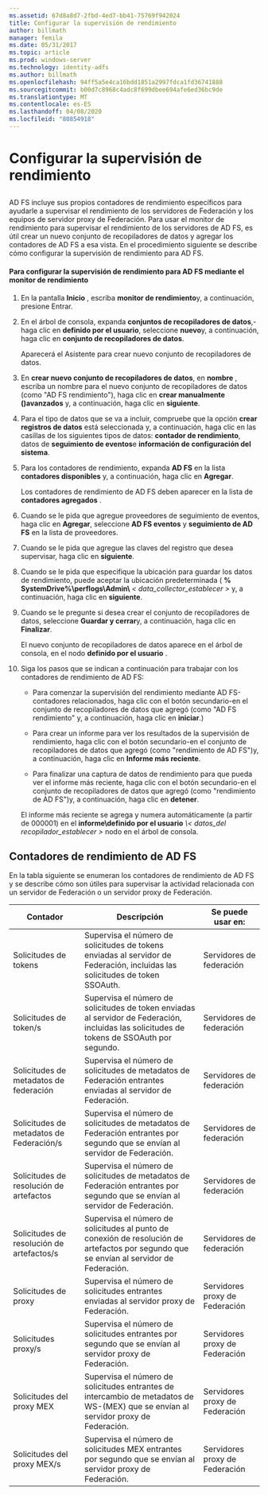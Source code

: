 ```yaml
---
ms.assetid: 67d8a8d7-2fbd-4ed7-bb41-75769f942024
title: Configurar la supervisión de rendimiento
author: billmath
manager: femila
ms.date: 05/31/2017
ms.topic: article
ms.prod: windows-server
ms.technology: identity-adfs
ms.author: billmath
ms.openlocfilehash: 94ff5a5e4ca16bdd1851a2997fdca1fd36741888
ms.sourcegitcommit: b00d7c8968c4adc8f699dbee694afe6ed36bc9de
ms.translationtype: MT
ms.contentlocale: es-ES
ms.lasthandoff: 04/08/2020
ms.locfileid: "80854918"
---
```

# <a name="configure-performance-monitoring"></a>Configurar la supervisión de rendimiento
  
## <a name="bkmk_ConfigurePerfMon"></a>  
AD FS incluye sus propios contadores de rendimiento específicos para ayudarle a supervisar el rendimiento de los servidores de Federación y los equipos de servidor proxy de Federación. Para usar el monitor de rendimiento para supervisar el rendimiento de los servidores de AD FS, es útil crear un nuevo conjunto de recopiladores de datos y agregar los contadores de AD FS a esa vista. En el procedimiento siguiente se describe cómo configurar la supervisión de rendimiento para AD FS.  
  
#### <a name="to-configure-performance-monitoring-for-ad-fs-using-performance-monitor"></a>Para configurar la supervisión de rendimiento para AD FS mediante el monitor de rendimiento  
  
1. En la pantalla **Inicio** , escriba **monitor de rendimiento**y, a continuación, presione Entrar.  
  
2. En el árbol de consola, expanda **conjuntos de recopiladores de datos**,\-haga clic en **definido por el usuario**, seleccione **nuevo**y, a continuación, haga clic en **conjunto de recopiladores de datos**.  
  
   Aparecerá el Asistente para crear nuevo conjunto de recopiladores de datos.  
  
3. En **crear nuevo conjunto de recopiladores de datos**, en **nombre** , escriba un nombre para el nuevo conjunto de recopiladores de datos \(como "AD FS rendimiento"\), haga clic en **crear manualmente \(\)avanzados** y, a continuación, haga clic en **siguiente**.  
  
4. Para el tipo de datos que se va a incluir, compruebe que la opción **crear registros de datos** está seleccionada y, a continuación, haga clic en las casillas de los siguientes tipos de datos: **contador de rendimiento**, datos de **seguimiento de eventos**e **información de configuración del sistema**.  
  
5. Para los contadores de rendimiento, expanda **AD FS** en la lista **contadores disponibles** y, a continuación, haga clic en **Agregar**.  
  
   Los contadores de rendimiento de AD FS deben aparecer en la lista de **contadores agregados** .  
  
6. Cuando se le pida que agregue proveedores de seguimiento de eventos, haga clic en **Agregar**, seleccione **AD FS eventos** y **seguimiento de AD FS** en la lista de proveedores.  
  
7. Cuando se le pida que agregue las claves del registro que desea supervisar, haga clic en **siguiente**.  
  
8. Cuando se le pida que especifique la ubicación para guardar los datos de rendimiento, puede aceptar la ubicación predeterminada \( **% SystemDrive%\\perflogs\\Admin\\** _< data\_collector\_establecer >_ y, a continuación, haga clic en **siguiente**.  
  
9. Cuando se le pregunte si desea crear el conjunto de recopiladores de datos, seleccione **Guardar y cerrar**y, a continuación, haga clic en **Finalizar**.  
  
    El nuevo conjunto de recopiladores de datos aparece en el árbol de consola, en el nodo **definido por el usuario** .  
  
10. Siga los pasos que se indican a continuación para trabajar con los contadores de rendimiento de AD FS:  
  
    -   Para comenzar la supervisión del rendimiento mediante AD FS\-contadores relacionados, haga clic con el botón secundario\-en el conjunto de recopiladores de datos que agregó \(como "AD FS rendimiento" y, a continuación, haga clic en **iniciar**.\)  
  
    -   Para crear un informe para ver los resultados de la supervisión de rendimiento, haga clic con el botón secundario\-en el conjunto de recopiladores de datos que agregó \(como "rendimiento de AD FS"\)y, a continuación, haga clic en **Informe más reciente**.  
  
    -   Para finalizar una captura de datos de rendimiento para que pueda ver el informe más reciente, haga clic con el botón secundario\-en el conjunto de recopiladores de datos que agregó \(como "rendimiento de AD FS"\)y, a continuación, haga clic en **detener**.  
  
    El informe más reciente se agrega y numera automáticamente \(a partir de 000001\) en el **informe\\definido por el usuario** <em>\\< datos\_del recopilador\_establecer ></em> nodo en el árbol de consola.  
  
## <a name="ad-fs-performance-counters"></a>Contadores de rendimiento de AD FS  
En la tabla siguiente se enumeran los contadores de rendimiento de AD FS y se describe cómo son útiles para supervisar la actividad relacionada con un servidor de Federación o un servidor proxy de Federación.  
  
|Contador|Descripción|Se puede usar en: 
|-----------|---------------|------------------- 
|Solicitudes de tokens|Supervisa el número de solicitudes de tokens enviadas al servidor de Federación, incluidas las solicitudes de token SSOAuth.|Servidores de federación 
|Solicitudes de token\/s|Supervisa el número de solicitudes de token enviadas al servidor de Federación, incluidas las solicitudes de tokens de SSOAuth por segundo.|Servidores de federación  
|Solicitudes de metadatos de federación|Supervisa el número de solicitudes de metadatos de Federación entrantes enviadas al servidor de Federación.|Servidores de federación  
|Solicitudes de metadatos de Federación\/s|Supervisa el número de solicitudes de metadatos de Federación entrantes por segundo que se envían al servidor de Federación.|Servidores de federación  
|Solicitudes de resolución de artefactos|Supervisa el número de solicitudes de metadatos de Federación entrantes por segundo que se envían al servidor de Federación.|Servidores de federación  
|Solicitudes de resolución de artefactos\/s|Supervisa el número de solicitudes al punto de conexión de resolución de artefactos por segundo que se envían al servidor de Federación.|Servidores de federación  
|Solicitudes de proxy|Supervisa el número de solicitudes entrantes enviadas al servidor proxy de Federación.|Servidores proxy de Federación  
|Solicitudes proxy\/s|Supervisa el número de solicitudes entrantes por segundo que se envían al servidor proxy de Federación.|Servidores proxy de Federación  
|Solicitudes del proxy MEX|Supervisa el número de solicitudes entrantes de intercambio de metadatos de WS\-\(MEX\) que se envían al servidor proxy de Federación.|Servidores proxy de Federación 
|Solicitudes del proxy MEX\/s|Supervisa el número de solicitudes MEX entrantes por segundo que se envían al servidor proxy de Federación.|Servidores proxy de Federación  
  


